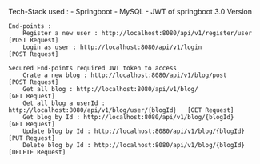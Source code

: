  Tech-Stack used :
        - Springboot
        - MySQL
        - JWT of springboot 3.0 Version

    End-points :
        Register a new user : http://localhost:8080/api/v1/register/user          [POST Request]
        Login as user : http://localhost:8080/api/v1/login                        [POST Request]

    Secured End-points required JWT token to access
        Crate a new blog : http://localhost:8080/api/v1/blog/post                 [POST Request]
        Get all blog : http://localhost:8080/api/v1/blog/                         [GET Request]
        Get all blog a userId : http://localhost:8080/api/v1/blog/user/{blogId}   [GET Request]
        Get blog by Id : http://localhost:8080/api/v1/blog/{blogId}               [GET Request]
        Update blog by Id : http://localhost:8080/api/v1/blog/{blogId}            [PUT Request]
        Delete blog by Id : http://localhost:8080/api/v1/blog/{blogId}            [DELETE Request]
